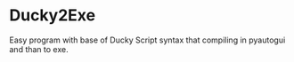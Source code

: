 # Ducky2Exe
Easy program with base of Ducky Script syntax that compiling in pyautogui and than to exe.

